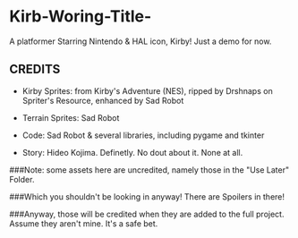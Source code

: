 # Kirb-Woring-Title-
A platformer Starring Nintendo & HAL icon, Kirby! Just a demo for now.

 ## CREDITS
 - Kirby Sprites: from Kirby's Adventure (NES), ripped by Drshnaps on Spriter's Resource, enhanced by Sad Robot
 
 - Terrain Sprites: Sad Robot
 
 - Code: Sad Robot & several libraries, including pygame and tkinter
 
 - Story: Hideo Kojima. Definetly. No dout about it. None at all.

###Note: some assets here are uncredited, namely those in the "Use Later" Folder.

###Which you shouldn't be looking in anyway! There are Spoilers in there!

###Anyway, those will be credited when they are added to the full project. Assume they aren't mine. It's a safe bet.
